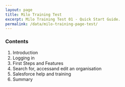 ```yaml
---
layout: page
title: Milo Training Test
excerpt: Milo Training Test 01 - Quick Start Guide.
permalink: /data/milo-training-page-test/
---
```



### Contents

1. Introduction
2. Logging in
3. First Steps and Features
4. Search for, accessand edit an organisation
5. Salesforce help and training
6. Summary
